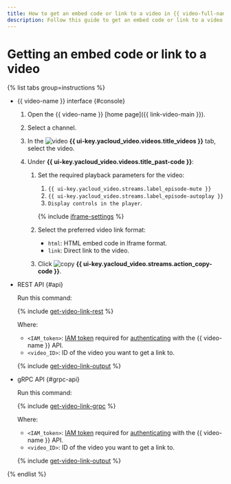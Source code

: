 ```yaml
---
title: How to get an embed code or link to a video in {{ video-full-name }}
description: Follow this guide to get an embed code or link to a video in {{ video-full-name }}.
---
```


# Getting an embed code or link to a video

{% list tabs group=instructions %}

- {{ video-name }} interface {#console}

  1. Open the {{ video-name }} [home page]({{ link-video-main }}).
  1. Select a channel.
  1. In the ![video](../../../_assets/console-icons/circle-play.svg) **{{ ui-key.yacloud_video.videos.title_videos }}** tab, select the video.
  1. Under **{{ ui-key.yacloud_video.videos.title_past-code }}**:

      1. Set the required playback parameters for the video:

          1. `{{ ui-key.yacloud_video.streams.label_episode-mute }}`
          1. `{{ ui-key.yacloud_video.streams.label_episode-autoplay }}`
          1. `Display controls in the player`.

          {% include [iframe-settings](../../../_includes/video/iframe-settings.md) %}

      1. Select the preferred video link format:

          * `html`: HTML embed code in Iframe format.
          * `link`: Direct link to the video.

      1. Click ![copy](../../../_assets/console-icons/copy.svg) **{{ ui-key.yacloud_video.streams.action_copy-code }}**.

- REST API {#api}

  Run this command:

  {% include [get-video-link-rest](../../../_includes/video/get-video-link-rest.md) %}

  Where:
  * `<IAM_token>`: [IAM token](../../../iam/concepts/authorization/iam-token.md) required for [authenticating](../../api-ref/authentication.md) with the {{ video-name }} API.
  * `<video_ID>`: ID of the video you want to get a link to.

  {% include [get-video-link-output](../../../_includes/video/get-video-link-output.md) %}

- gRPC API {#grpc-api}

  Run this command:

  {% include [get-video-link-grpc](../../../_includes/video/get-video-link-grpc.md) %}

  Where:
  * `<IAM_token>`: [IAM token](../../../iam/concepts/authorization/iam-token.md) required for [authenticating](../../api-ref/authentication.md) with the {{ video-name }} API.
  * `<video_ID>`: ID of the video you want to get a link to.

  {% include [get-video-link-output](../../../_includes/video/get-video-link-output.md) %}

{% endlist %}